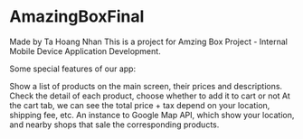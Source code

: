 # AmazingBoxFinal
Made by Ta Hoang Nhan This is a project for Amzing Box Project - Internal Mobile Device Application Development.

Some special features of our app:

Show a list of products on the main screen, their prices and descriptions.
Check the detail of each product, choose whether to add it to cart or not
At the cart tab, we can see the total price + tax depend on your location, shipping fee, etc.
An instance to Google Map API, which show your location, and nearby shops that sale the corresponding products.

